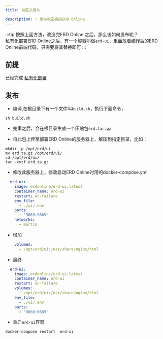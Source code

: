 ```yaml
---
title: 自定义发布

description: ⚡ 发布改造完的ERD Online.
---
```

:::tip
按照上面方法，改造完ERD Online 之后，那么该如何发布呢？<br/>
私有化部署ERD Online之后，有一个容器叫做`erd-ui`，里面放着编译后的ERD Online前端代码，只需要将其替换即可
:::

## 前提

已经完成 [私有化部署](/docs/quick-start/try-out-install)

## 发布
- 编译,在根目录下有一个文件叫`build.sh`，执行下面命令，
```shell
sh build.sh
```  

- 完事之后，会在根目录生成一个压缩包`erd.tar.gz`

- 将此包上传至部署ERD Online的服务器上，解压到指定目录，比如：
```shell
mkdir -p /opt/erd/ui 
mv erd.ta.gz /opt/erd/ui/ 
cd /opt/erd/ui/ 
tar -xvzf erd.ta.gz 
```

- 修改此服务器上，修改启动ERD Online时用的docker-compose.yml
```yml
  erd-ui:
    image: erdonline/erd-ui:latest
    container_name: erd-ui
    restart: on-failure
    env_file:
      - ./ui/.env
    ports:
      - "9669:9669"
    networks:
      - martin
```
- 增加
```yaml
    volumes:
      - /opt/erd/ui:/usr/share/nginx/html
```
- 最终
```yaml
  erd-ui:
    image: erdonline/erd-ui:latest
    container_name: erd-ui
    restart: on-failure
    volumes:
      - /opt/erd/ui:/usr/share/nginx/html
    env_file:
      - ./ui/.env
    ports:
      - "9669:9669"

```

- 重启`erd-ui`容器
```shell
docker-compose restart  erd-ui
```